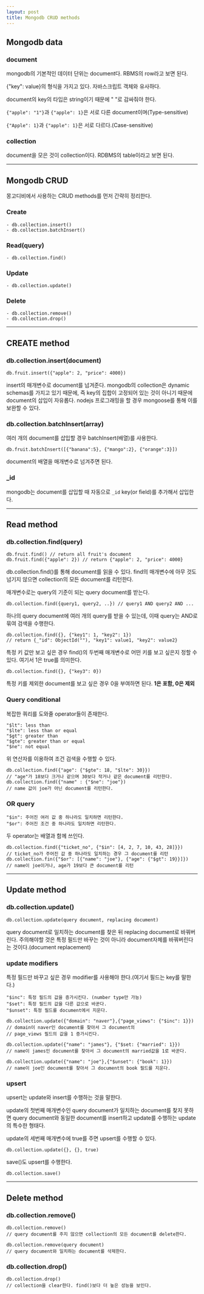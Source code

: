 ```yaml
---
layout: post 
title: Mongodb CRUD methods
---
```


## Mongodb data

### document

mongodb의 기본적인 데이터 단위는 document다. RBMS의 row라고 보면 된다.

{"key": value}의 형식을 가지고 있다. 자바스크립트 객체와 유사하다.

document의 key의 타입은 string이기 때문에 " "로 감싸줘야 한다.

`{"apple": "1"}`과 `{"apple": 1}`은 서로 다른 document이며(Type-sensitive)

`{"Apple": 1}`과 `{"apple": 1}`은 서로 다르다.(Case-sensitive)

### collection

document을 모은 것이 collection이다. RDBMS의 table이라고 보면 된다.

***

## Mongodb CRUD

몽고디비에서 사용하는 CRUD methods를 먼저 간략히 정리한다.

### Create

    - db.collection.insert()
    - db.collection.batchInsert()

### Read(query)

    - db.collection.find()

### Update

    - db.collection.update()

### Delete

    - db.collection.remove()
    - db.collection.drop()

***

## CREATE method

### db.collection.insert(document)

    db.fruit.insert({"apple": 2, "price": 4000})

insert의 매개변수로 document를 넘겨준다. mongodb의 collection은 dynamic schemas를 가지고 있기 때문에, 즉 key의 집합이 고정되어 있는 것이 아니기 때문에 document의 삽입이 자유롭다. nodejs 프로그래밍을 할 경우 mongoose를 통해 이를 보완할 수 있다.

### db.collection.batchInsert(array)

여러 개의 document를 삽입할 경우 batchInsert(배열)를 사용한다.

    db.fruit.batchInsert([{"banana":5}, {"mango":2}, {"orange":3}])

document의 배열을 매개변수로 넘겨주면 된다.

### _id

mongodb는 document를 삽입할 때 자동으로 `_id` key(or field)를 추가해서 삽입한다.

***

## Read method

### db.collection.find(query)

    db.fruit.find() // return all fruit's document
    db.fruit.find({"apple": 2}) // return {"apple": 2, "price": 4000}

db.collection.find()를 통해 document를 읽을 수 있다. find의 매개변수에 아무 것도 넘기지 않으면 collection의 모든 document를 리턴한다.

매개변수로는 query의 기준이 되는 query document를 받는다.

    db.collection.find({query1, query2, ..}) // query1 AND query2 AND ...

하나의 query document에 여러 개의 query를 받을 수 있는데, 이때 query는 AND로 묶여 검색을 수행한다.

    db.collection.find({}, {"key1": 1, "key2": 1}) 
    // return {_"id": ObjectId(""), "key1": value1, "key2": value2}

특정 키 값만 보고 싶은 경우 find()의 두번째 매개변수로 어떤 키를 보고 싶은지 정할 수 있다.
여기서 1은 true를 의미한다.

    db.collection.find({}, {"key3": 0})

특정 키를 제외한 document를 보고 싶은 경우 0을 부여하면 된다. **1은 포함, 0은 제외**

### Query conditional

복잡한 쿼리를 도와줄 operator들이 존재한다.

    "$lt": less than
    "$lte": less than or equal
    "$gt": greater than
    "$gte": greater than or equal
    "$ne": not equal

위 연산자를 이용하여 조건 검색을 수행할 수 있다.

    db.collection.find({"age": {"$gte": 18, "$lte": 30}})
    // "age"가 18보다 크거나 같으며 30보다 작거나 같은 document를 리턴한다.
    db.collection.find({"name" : {"$ne": "joe"})
    // name 값이 joe가 아닌 document를 리턴한다.

### OR query

    "$in": 주어진 여러 값 중 하나라도 일치하면 리턴한다.
    "$or": 주어진 조건 중 하나라도 일치하면 리턴한다. 

두 operator는 배열과 함께 쓰인다.

    db.collection.find({"ticket_no", {"$in": [4, 2, 7, 10, 43, 28]}})
    // ticket_no가 주어진 값 중 하나라도 일치하는 경우 그 document를 리턴
    db.collection.fin({"$or": [{"name": "joe"}, {"age": {"$gt": 19}}]})
    // name이 joe이거나, age가 19보다 큰 document를 리턴

***

## Update method

### db.collection.update()

    db.collection.update(query document, replacing document)

query document로 일치하는 document를 찾은 뒤 replacing document로 바꿔버린다. 주의해야할 것은 특정 필드만 바꾸는 것이 아니라 document자체를 바꿔버린다는 것이다.(document replacement)

### update modifiers

특정 필드만 바꾸고 싶은 경우 modifier를 사용해야 한다.(여기서 필드는 key를 말한다.)

    "$inc": 특정 필드의 값을 증가시킨다. (number type만 가능)
    "$set": 특정 필드의 값을 다른 값으로 바꾼다.
    "$unset": 특정 필드를 document에서 지운다.

    db.collection.update({"domain": "naver"},{"page_views": {"$inc": 1}})
    // domain이 naver인 document를 찾아서 그 document의 
    // page_views 필드의 값을 1 증가시킨다.
    
    db.collection.update({"name": "james"}, {"$set: {"married": 1}})
    // name이 james인 document를 찾아서 그 document의 married값을 1로 바꾼다.

    db.collection.update({"name": "joe"},{"$unset": {"book": 1}})
    // name이 joe인 document를 찾아서 그 document의 book 필드를 지운다.

### upsert

upsert는 update와 insert를 수행하는 것을 말한다.

update의 첫번째 매개변수인 query document가 일치하는 document를 찾지 못하면 query document와 동일한 document를 insert하고 update를 수행하는 update의 특수한 형태다.

update의 세번째 매개변수에 true를 주면 upsert를 수행할 수 있다.

    db.collection.update({}, {}, true)

save()도 upsert를 수행한다.

    db.collection.save()

***

## Delete method

### db.collection.remove()

    db.collection.remove()
    // query document를 주지 않으면 collection의 모든 document를 delete한다.

    db.collection.remove(query document)
    // query document와 일치하는 document를 삭제한다.

### db.collection.drop()

    db.collection.drop()
    // collection을 clear한다. find()보다 더 높은 성능을 보인다.
